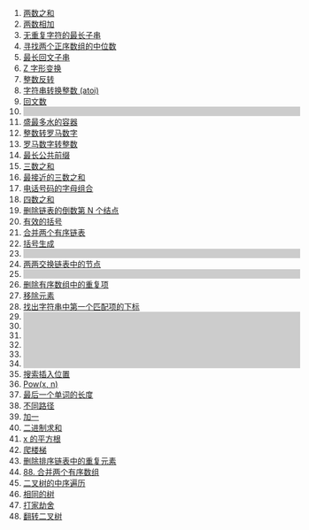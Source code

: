 1. <a href='1. 两数之和'>两数之和</a>
2. <a href='2. 两数相加'>两数相加</a>
3. <a href='3. 无重复字符的最长子串'>无重复字符的最长子串</a>
4. <a href='4. 寻找两个正序数组的中位数'>寻找两个正序数组的中位数</a>
5. <a href='5. 最长回文子串'>最长回文子串</a>
6. <a href='6. Z 字形变换'>Z 字形变换</a>
7. <a href='7. 整数反转'>整数反转</a>
8. <a href='8. 字符串转换整数 (atoi)'>字符串转换整数 (atoi)</a>
9. <a href='9. 回文数'>回文数</a>
10. <a href='' style="display:inline-block;width:500px;background:#ccc;text-decoration:none">&nbsp;</a>
11. <a href='11. 盛最多水的容器'>盛最多水的容器</a>
12. <a href='12. 整数转罗马数字'>整数转罗马数字</a>
13. <a href='13. 罗马数字转整数'>罗马数字转整数</a>
14. <a href='14. 最长公共前缀'>最长公共前缀</a>
15. <a href='15. 三数之和'>三数之和</a>
16. <a href='16. 最接近的三数之和'>最接近的三数之和</a>
17. <a href='17. 电话号码的字母组合'>电话号码的字母组合</a>
18. <a href='18. 四数之和'>四数之和</a>
19. <a href='19. 删除链表的倒数第 N 个结点'>删除链表的倒数第 N 个结点</a>
20. <a href='20. 有效的括号'>有效的括号</a>
21. <a href='21. 合并两个有序链表'>合并两个有序链表</a>
22. <a href='22. 括号生成'>括号生成</a>
23. <a href='' style="display:inline-block;width:500px;background:#ccc;text-decoration:none">&nbsp;</a>
24. <a href='24. 两两交换链表中的节点'>两两交换链表中的节点</a>
25. <a href='' style="display:inline-block;width:500px;background:#ccc;text-decoration:none">&nbsp;</a>
26. <a href='26. 删除有序数组中的重复项'>删除有序数组中的重复项</a>
27. <a href='27. 移除元素'>移除元素</a>
28. <a href='28. 找出字符串中第一个匹配项的下标'>找出字符串中第一个匹配项的下标</a>
29. <a href='' style="display:inline-block;width:500px;background:#ccc;text-decoration:none">&nbsp;</a>
30. <a href='' style="display:inline-block;width:500px;background:#ccc;text-decoration:none">&nbsp;</a>
31. <a href='' style="display:inline-block;width:500px;background:#ccc;text-decoration:none">&nbsp;</a>
32. <a href='' style="display:inline-block;width:500px;background:#ccc;text-decoration:none">&nbsp;</a>
33. <a href='' style="display:inline-block;width:500px;background:#ccc;text-decoration:none">&nbsp;</a>
34. <a href='' style="display:inline-block;width:500px;background:#ccc;text-decoration:none">&nbsp;</a>
35. <a href='35. 搜索插入位置'>搜索插入位置</a>
36. <a href='50. Pow(x, n)'>Pow(x, n)</a>
37. <a href='58. 最后一个单词的长度'>最后一个单词的长度</a>
38. <a href='62. 不同路径'>不同路径</a>
39. <a href='66. 加一'>加一</a>
40. <a href='67. 二进制求和'>二进制求和</a>
41. <a href='69. x 的平方根'>x 的平方根</a>
42. <a href='70. 爬楼梯'>爬楼梯</a>
43. <a href='83. 删除排序链表中的重复元素'>删除排序链表中的重复元素</a>
44. <a href='88. 合并两个有序数组'>88. 合并两个有序数组</a>
45. <a href='94. 二叉树的中序遍历'>二叉树的中序遍历</a>
46. <a href='100. 相同的树'>相同的树</a>
47. <a href='198. 打家劫舍'>打家劫舍</a>
48. <a href='226. 翻转二叉树'>翻转二叉树</a>
